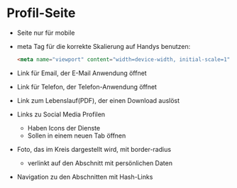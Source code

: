 # Profil-Seite

- Seite nur für mobile
- meta Tag für die korrekte Skalierung auf Handys benutzen:
  ```html
  <meta name="viewport" content="width=device-width, initial-scale=1">
  ```
- Link für Email, der E-Mail Anwendung öffnet
- Link für Telefon, der Telefon-Anwendung öffnet
- Link zum Lebenslauf(PDF), der einen Download auslöst
- Links zu Social Media Profilen
  - Haben Icons der Dienste
  - Sollen in einem neuen Tab öffnen
  
- Foto, das im Kreis dargestellt wird, mit border-radius
  - verlinkt auf den Abschnitt mit persönlichen Daten
- Navigation zu den Abschnitten mit Hash-Links
